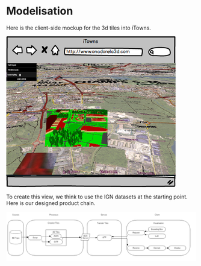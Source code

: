 Modelisation
===

Here is the client-side mockup for the 3d tiles into iTowns.

![Maquette3d](Mockup3dTiles.png)


To create this view, we think to use the IGN datasets at the starting point. Here is our designed product chain.

![Production_chain](Chaine_production.png)
